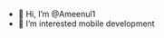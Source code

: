 - 👋 Hi, I’m @Ameenul1
- 👀 I’m interested mobile development

<!---
Ameenul1/Ameenul1 is a ✨ special ✨ repository because its `README.md` (this file) appears on your GitHub profile.
You can click the Preview link to take a look at your changes.
--->
